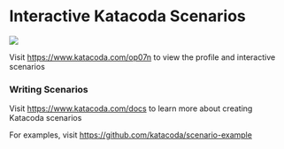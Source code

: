# Interactive Katacoda Scenarios

[![](http://shields.katacoda.com/katacoda/op07n/count.svg)](https://www.katacoda.com/op07n "Get your profile on Katacoda.com")

Visit https://www.katacoda.com/op07n to view the profile and interactive scenarios

### Writing Scenarios
Visit https://www.katacoda.com/docs to learn more about creating Katacoda scenarios

For examples, visit https://github.com/katacoda/scenario-example
